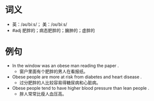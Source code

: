 # 词义
- 英：/əʊˈbiːs/； 美：/oʊˈbiːs/
- #adj 肥胖的；病态肥胖的；臃肿的；虚胖的
# 例句
- In the window was an obese man reading the paper .
	- 窗户里面有个肥胖的男人在看报纸。
- Obese people are more at risk from diabetes and heart disease .
	- 过分肥胖的人比较容易得糖尿病和心脏病。
- Obese people tend to have higher blood pressure than lean people .
	- 胖人常常比瘦人血压高。
